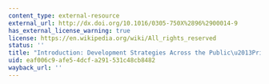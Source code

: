 ```yaml
---
content_type: external-resource
external_url: http://dx.doi.org/10.1016/0305-750X%2896%2900014-9
has_external_license_warning: true
license: https://en.wikipedia.org/wiki/All_rights_reserved
status: ''
title: "Introduction: Development Strategies Across the Public\u2013Private Divide"
uid: eaf006c9-afe5-4dcf-a291-531c48cb8482
wayback_url: ''
---
```

